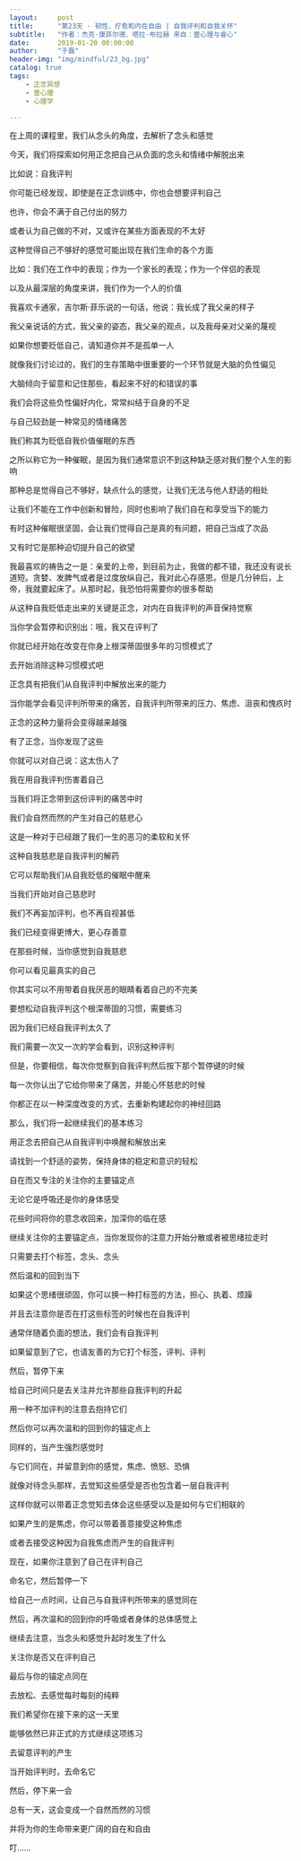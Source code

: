 ```yaml
---
layout:     post
title:      "第23天 - 韧性、疗愈和内在自由 | 自我评判和自我关怀"
subtitle:   "作者：杰克·康菲尔德、塔拉·布拉赫 来自：壹心理与睿心"
date:       2019-01-20 00:00:00
author:     "于磊"
header-img: "img/mindful/23_bg.jpg"
catalog: true
tags:
    - 正念冥想
    - 壹心理
    - 心理学

---
```


在上周的课程里，我们从念头的角度，去解析了念头和感觉

今天，我们将探索如何用正念把自己从负面的念头和情绪中解脱出来

比如说：自我评判

你可能已经发现，即使是在正念训练中，你也会想要评判自己

也许，你会不满于自己付出的努力

或者认为自己做的不对，又或许在某些方面表现的不太好

这种觉得自己不够好的感觉可能出现在我们生命的各个方面

比如：我们在工作中的表现；作为一个家长的表现；作为一个伴侣的表现

以及从最深层的角度来讲，我们作为一个人的价值

我喜欢卡通家，吉尔斯·菲乐说的一句话，他说：我长成了我父亲的样子

我父亲说话的方式，我父亲的姿态，我父亲的观点，以及我母亲对父亲的蔑视

如果你想要贬低自己，请知道你并不是孤单一人

就像我们讨论过的，我们的生存策略中很重要的一个环节就是大脑的负性偏见

大脑倾向于留意和记住那些，看起来不好的和错误的事

我们会将这些负性偏好内化，常常纠结于自身的不足

与自己较劲是一种常见的情绪痛苦

我们称其为贬低自我价值催眠的东西

之所以称它为一种催眠，是因为我们通常意识不到这种缺乏感对我们整个人生的影响

那种总是觉得自己不够好，缺点什么的感觉，让我们无法与他人舒适的相处

让我们不能在工作中创新和冒险，同时也影响了我们自在和享受当下的能力

有时这种催眠很坚固，会让我们觉得自己是真的有问题，把自己当成了次品

又有时它是那种迫切提升自己的欲望

我最喜欢的祷告之一是：亲爱的上帝，到目前为止，我做的都不错，我还没有说长道短。贪婪、发脾气或者是过度放纵自己，我对此心存感恩。但是几分钟后，上帝，我就要起床了。从那时起，我恐怕将需要你的很多帮助

从这种自我贬低走出来的关键是正念，对内在自我评判的声音保持觉察

当你学会暂停和识别出：哦，我又在评判了

你就已经开始在改变在你身上根深蒂固很多年的习惯模式了

去开始消除这种习惯模式吧

正念具有把我们从自我评判中解放出来的能力

当你能学会看见评判所带来的痛苦，自我评判所带来的压力、焦虑、沮丧和愧疚时

正念的这种力量将会变得越来越强

有了正念，当你发现了这些

你就可以对自己说：这太伤人了

我在用自我评判伤害着自己

当我们将正念带到这份评判的痛苦中时

我们会自然而然的产生对自己的慈悲心

这是一种对于已经跟了我们一生的恶习的柔软和关怀

这种自我慈悲是自我评判的解药

它可以帮助我们从自我贬低的催眠中醒来

当我们开始对自己慈悲时

我们不再妄加评判，也不再自视甚低

我们已经变得更博大，更心存善意

在那些时候，当你感觉到自我慈悲

你可以看见最真实的自己

你其实可以不用带着自我厌恶的眼睛看着自己的不完美

要想松动自我评判这个根深蒂固的习惯，需要练习

因为我们已经自我评判太久了

我们需要一次又一次的学会看到，识别这种评判

但是，你要相信，每次你觉察到自我评判然后按下那个暂停键的时候

每一次你认出了它给你带来了痛苦，并能心怀慈悲的时候

你都正在以一种深度改变的方式，去重新构建起你的神经回路

那么，我们将一起继续我们的基本练习

用正念去把自己从自我评判中唤醒和解放出来

请找到一个舒适的姿势，保持身体的稳定和意识的轻松

自在而又专注的关注你的主要锚定点

无论它是呼吸还是你的身体感受

花些时间将你的意念收回来，加深你的临在感

继续关注你的主要锚定点，当你发现你的注意力开始分散或者被思绪拉走时

只需要去打个标签，念头、念头

然后温和的回到当下

如果这个思绪很顽固，你可以换一种打标签的方法，担心、执着、烦躁

并且去注意你是否在打这些标签的时候也在自我评判

通常伴随着负面的想法，我们会有自我评判

如果留意到了它，也请友善的为它打个标签，评判、评判

然后，暂停下来

给自己时间只是去关注并允许那些自我评判的升起

用一种不加评判的注意去抱持它们

然后你可以再次温和的回到你的锚定点上

同样的，当产生强烈感觉时

与它们同在，并留意到你的感觉，焦虑、愤怒、恐惧

就像对待念头那样，去觉知这些感受是否也包含着一层自我评判

这样你就可以带着正念觉知去体会这些感受以及是如何与它们相联的

如果产生的是焦虑，你可以带着善意接受这种焦虑

或者去接受这种因为自我焦虑而产生的自我评判

现在，如果你注意到了自己在评判自己

命名它，然后暂停一下

给自己一点时间，让自己与自我评判所带来的感觉同在

然后，再次温和的回到你的呼吸或者身体的总体感觉上

继续去注意，当念头和感觉升起时发生了什么

关注你是否又在评判自己

最后与你的锚定点同在

去放松、去感觉每时每刻的纯粹

我们希望你在接下来的这一天里

能够依然已非正式的方式继续这项练习

去留意评判的产生

当开始评判时，去命名它

然后，停下来一会

总有一天，这会变成一个自然而然的习惯

并将为你的生命带来更广阔的自在和自由

叮......
